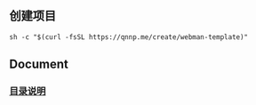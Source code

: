 ## 创建项目

`sh -c "$(curl -fsSL https://qnnp.me/create/webman-template)"`

## Document

### [目录说明](doc/Directory.md)


